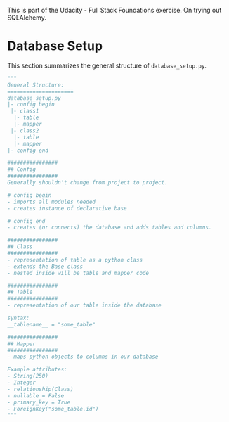 This is part of the Udacity - Full Stack Foundations exercise. On trying out SQLAlchemy.

# Database Setup

This section summarizes the general structure of `database_setup.py`.

```py
"""
General Structure:
=====================
database_setup.py
|- config begin
 |- class1
  |- table
  |- mapper
 |- class2
  |- table
  |- mapper
|- config end

################
## Config
################
Generally shouldn't change from project to project.

# config begin
- imports all modules needed
- creates instance of declarative base

# config end
- creates (or connects) the database and adds tables and columns.

################
## Class
################
- representation of table as a python class 
- extends the Base class
- nested inside will be table and mapper code

################
## Table
################
- representation of our table inside the database

syntax:
__tablename__ = "some_table"

################
## Mapper
################
- maps python objects to columns in our database

Example attributes:
- String(250)
- Integer
- relationship(Class)
- nullable = False
- primary_key = True
- ForeignKey("some_table.id")
"""
```
